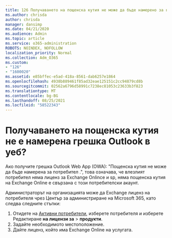 ```yaml
---
title: 126 Получаването на пощенска кутия не може да бъде намерено за грешка в OWA?
ms.author: chrisda
author: chrisda
manager: dansimp
ms.date: 04/21/2020
ms.audience: Admin
ms.topic: article
ms.service: o365-administration
ROBOTS: NOINDEX, NOFOLLOW
localization_priority: Normal
ms.collection: Adm_O365
ms.custom:
- "126"
- "1600020"
ms.assetid: e85bffec-e5ad-418a-8561-dab6257e1864
ms.openlocfilehash: 4938b889461f85ad32eae125151c2cc94879cd8b
ms.sourcegitcommit: 02562a6796d58991c7238ec81053c23633b3f823
ms.translationtype: MT
ms.contentlocale: bg-BG
ms.lasthandoff: 08/25/2021
ms.locfileid: "58522343"
---
```

# <a name="getting-a-mailbox-not-found-error-in-outlook-on-the-web"></a>Получаването на пощенска кутия не е намерена грешка Outlook в уеб?

Ако получите грешка Outlook Web App (OWA): "Пощенска кутия не може да бъде намерена за потребител .", това означава, че влезлият потребител няма лиценз за Exchange Onlince и sp, няма пощенска кутия на Exchange Online е свързана с този потребителски акаунт. 

Администраторът на организацията може да Exchange лиценз на потребителя чрез Център за администриране на Microsoft 365, като следва следните стъпки:

1. Отидете на [Активни потребители](https://portal.office.com/adminportal/home#/users), изберете потребителя и изберете Редактиране **на лицензи за**  >  **продукти**. 
1. Задайте необходимото местоположение.
1. Дайте лиценз, който има Exchange Online на услугата.